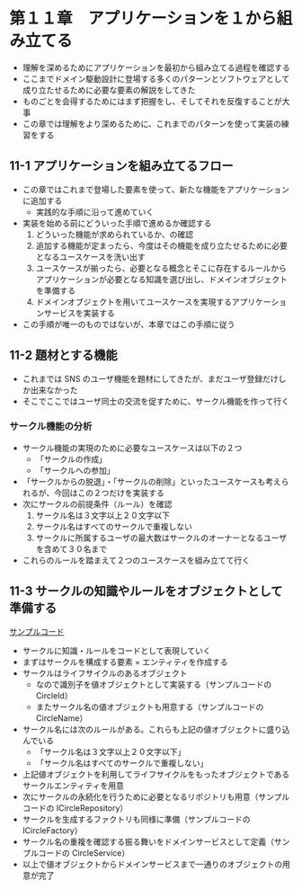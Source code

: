 # 第１１章　アプリケーションを１から組み立てる

- 理解を深めるためにアプリケーションを最初から組み立てる過程を確認する
- ここまでドメイン駆動設計に登場する多くのパターンとソフトウェアとして成り立たせるために必要な要素の解説をしてきた
- ものごとを会得するためにはまず把握をし、そしてそれを反復することが大事
- この章では理解をより深めるために、これまでのパターンを使って実装の練習をする

## 11-1 アプリケーションを組み立てるフロー

- この章ではこれまで登場した要素を使って、新たな機能をアプリケーションに追加する
  - 実践的な手順に沿って進めていく
- 実装を始める前にどういった手順で進めるか確認する
  1. どういった機能が求められているか、の確認
  2. 追加する機能が定まったら、今度はその機能を成り立たせるために必要となるユースケースを洗い出す
  3. ユースケースが揃ったら、必要となる概念とそこに存在するルールからアプリケーションが必要となる知識を選び出し、ドメインオブジェクトを準備する
  4. ドメインオブジェクトを用いてユースケースを実現するアプリケーションサービスを実装する
- この手順が唯一のものではないが、本章ではこの手順に従う

## 11-2 題材とする機能

- これまでは SNS のユーザ機能を題材にしてきたが、まだユーザ登録だけしか出来なかった
- そこでここではユーザ同士の交流を促すために、サークル機能を作って行く

### サークル機能の分析

- サークル機能の実現のために必要なユースケースは以下の２つ
  - 「サークルの作成」
  - 「サークルへの参加」
- 「サークルからの脱退」・「サークルの削除」といったユースケースも考えられるが、今回はこの２つだけを実装する
- 次にサークルの前提条件（ルール）を確認
  1. サークル名は３文字以上２０文字以下
  2. サークル名はすべてのサークルで重複しない
  3. サークルに所属するユーザの最大数はサークルのオーナーとなるユーザを含めて３０名まで
- これらのルールを踏まえて２つのユースケースを組み立てて行く

## 11-3 サークルの知識やルールをオブジェクトとして準備する

[サンプルコード](https://github.com/miily8310s/ddd-bottomup/blob/master/chap11/SampleCodes/)

- サークルに知識・ルールをコードとして表現していく
- まずはサークルを構成する要素 = エンティティを作成する
- サークルはライフサイクルのあるオブジェクト
  - なので識別子を値オブジェクトとして実装する（サンプルコードの CircleId）
  - またサークル名の値オブジェクトも用意する（サンプルコードの CircleName）
- サークル名には次のルールがある。これらも上記の値オブジェクトに盛り込んでいる
  - 「サークル名は３文字以上２０文字以下」
  - 「サークル名はすべてのサークルで重複しない」
- 上記値オブジェクトを利用してライフサイクルをもったオブジェクトであるサークルエンティティを用意
- 次にサークルの永続化を行うために必要となるリポジトリも用意（サンプルコードの ICircleRepository）
- サークルを生成するファクトリも同様に準備（サンプルコードの ICircleFactory）
- サークル名の重複を確認する振る舞いをドメインサービスとして定義（サンプルコードの CircleService）
- 以上で値オブジェクトからドメインサービスまで一通りのオブジェクトの用意が完了
